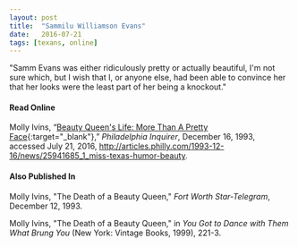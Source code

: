 ```yaml
---
layout: post
title:  "Sammilu Williamson Evans"
date:   2016-07-21
tags: [texans, online]
---
```


"Samm Evans was either ridiculously pretty or actually beautiful, I'm not sure which, but I wish that I, or anyone else, had been able to convince her that her looks were the least part of her being a knockout."

#### Read Online
Molly Ivins, “[Beauty Queen's Life: More Than A Pretty Face](http://articles.philly.com/1993-12-16/news/25941685_1_miss-texas-humor-beauty "Philadelphia Inquirer Obituary for Sammilu Williamson Evans"){:target="_blank"},” *Philadelphia Inquirer*, December 16, 1993, accessed July 21, 2016, http://articles.philly.com/1993-12-16/news/25941685_1_miss-texas-humor-beauty.

#### Also Published In

Molly Ivins, "The Death of a Beauty Queen," *Fort Worth Star-Telegram*, December 12, 1993.

Molly Ivins, "The Death of a Beauty Queen," in *You Got to Dance with Them What Brung You* (New York: Vintage Books, 1999), 221-3.

